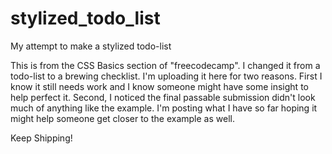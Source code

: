 # stylized_todo_list
My attempt to make a stylized todo-list

  This is from the CSS Basics section of "freecodecamp". I changed it from a todo-list to a brewing checklist. I'm uploading it here for two reasons. First I know it still needs work and I know someone might have some insight to help perfect it. Second, I noticed the final passable submission didn't look much of anything like the example. I'm posting what I have so far hoping it might help someone get closer to the example as well.
  
  Keep Shipping! 

